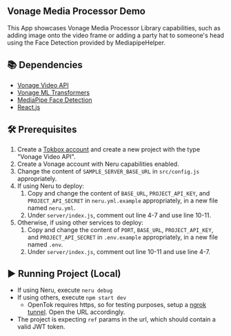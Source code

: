 Vonage Media Processor Demo
---------------------------

This App showcases Vonage Media Processor Library capabilities, such as adding image onto the video frame or adding a party hat to someone's head using the Face Detection provided by MediapipeHelper.

## 📚 Dependencies
- [Vonage Video API](https://www.vonage.com/communications-apis/video/)
- [Vonage ML Transformers](https://socket.dev/npm/package/@vonage/ml-transformers)
- [MediaPipe Face Detection](https://google.github.io/mediapipe/solutions/face_detection.html)
- [React.js](https://reactjs.org/)

## 🛠 Prerequisites
1. Create a [Tokbox account](https://tokbox.com/account/) and create a new project with the type "Vonage Video API".
2. Create a Vonage account with Neru capabilities enabled.
3. Change the content of `SAMPLE_SERVER_BASE_URL` in `src/config.js` appropriately.
4. If using Neru to deploy:
    1. Copy and change the content of `BASE_URL`, `PROJECT_API_KEY`, and `PROJECT_API_SECRET` in `neru.yml.example` appropriately, in a new file named `neru.yml`.
    2. Under `server/index.js`, comment out line 4-7 and use line 10-11.
5. Otherwise, if using other services to deploy:  
    1. Copy and change the content of `PORT`, `BASE_URL`, `PROJECT_API_KEY`, and `PROJECT_API_SECRET` in `.env.example` appropriately, in a new file named `.env`.
    2. Under `server/index.js`, comment out line 10-11 and use line 4-7.

## ▶️ Running Project (Local)
- If using Neru, execute `neru debug`
- If using others, execute `npm start dev` 
    - OpenTok requires https, so for testing purposes, setup a [ngrok tunnel](https://ngrok.com/). Open the URL accordingly.
- The project is expecting `ref` params in the url, which should contain a valid JWT token.
